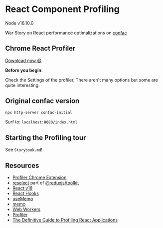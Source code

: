 React Component Profiling
=========================

Node v16.10.0


War Story on React performance optimalizations on [confac](https://github.com/itenium-be/confac)



## Chrome React Profiler

[Download now 😃](https://chrome.google.com/webstore/detail/react-developer-tools/fmkadmapgofadopljbjfkapdkoienihi?hl=en)

**Before you begin**:

Check the Settings of the profiler. There aren't many options but some are quite interesting.



## Original confac version

```sh
npx http-server confac-initial
```

Surf to: `localhost:8080/index.html`




## Starting the Profiling tour

See `Storybook.md`!



## Resources


- [Profiler Chrome Extension](https://chrome.google.com/webstore/detail/react-developer-tools/fmkadmapgofadopljbjfkapdkoienihi?hl=en)
- [reselect](https://github.com/reduxjs/reselect) part of [@reduxjs/toolkit](https://redux-toolkit.js.org/)
- [React v18](https://reactjs.org/blog/2022/03/29/react-v18.html)
- [React Hooks](https://reactjs.org/docs/hooks-overview.html)
- [useMemo](https://beta.reactjs.org/reference/react/useMemo)
- [memo](https://beta.reactjs.org/reference/react/memo)
- [Web Workers](https://developer.mozilla.org/en-US/docs/Web/API/Web_Workers_API/Using_web_workers)
- [Profiler](https://reactjs.org/docs/profiler.html)
- [The Definitive Guide to Profiling React Applications](https://blog.openreplay.com/the-definitive-guide-to-profiling-react-applications/)
